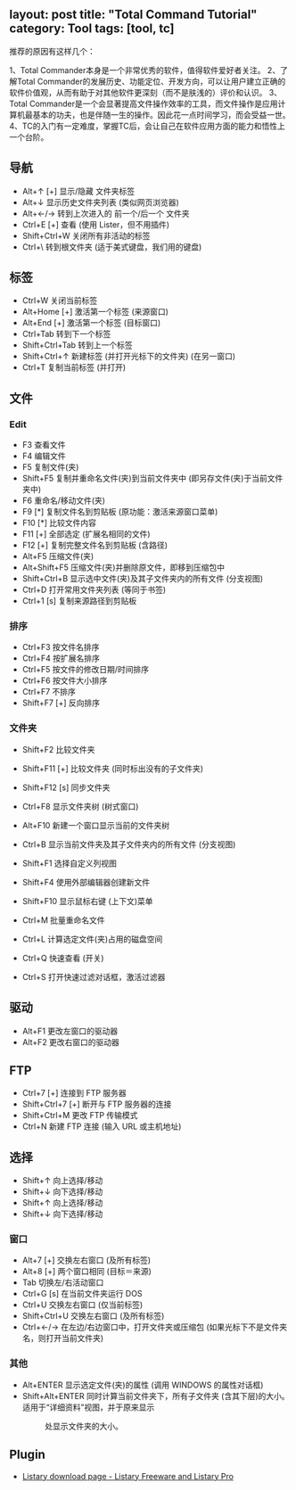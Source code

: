 layout: post
title: "Total Command Tutorial"
category: Tool
tags: [tool, tc]
---

推荐的原因有这样几个：

1、Total Commander本身是一个非常优秀的软件，值得软件爱好者关注。
2、了解Total Commander的发展历史、功能定位、开发方向，可以让用户建立正确的软件价值观，从而有助于对其他软件更深刻（而不是肤浅的）评价和认识。
3、Total Commander是一个会显著提高文件操作效率的工具，而文件操作是应用计算机最基本的功夫，也是伴随一生的操作。因此花一点时间学习，而会受益一世。
4、TC的入门有一定难度，掌握TC后，会让自己在软件应用方面的能力和悟性上一个台阶。

<!-- more -->

## 导航

- Alt+↑ [+]   显示/隐藏  文件夹标签
- Alt+↓       显示历史文件夹列表 (类似网页浏览器)
- Alt+←/→ 转到上次进入的 前一个/后一个 文件夹
- Ctrl+E [+]  查看 (使用 Lister，但不用插件)
- Shift+Ctrl+W    关闭所有非活动的标签
- Ctrl+\      转到根文件夹 (适于美式键盘，我们用的键盘)

## 标签

- Ctrl+W      关闭当前标签
- Alt+Home [+]    激活第一个标签 (来源窗口)
- Alt+End [+] 激活第一个标签 (目标窗口)
- Ctrl+Tab    转到下一个标签
- Shift+Ctrl+Tab  转到上一个标签
- Shift+Ctrl+↑    新建标签 (并打开光标下的文件夹) (在另一窗口)
- Ctrl+T      复制当前标签 (并打开)


## 文件

### Edit

- F3      查看文件
- F4      编辑文件
- F5      复制文件(夹)
- Shift+F5    复制并重命名文件(夹)到当前文件夹中 (即另存文件(夹)于当前文件夹中)
- F6      重命名/移动文件(夹)
- F9 [*]      复制文件名到剪贴板 (原功能：激活来源窗口菜单)
- F10 [*]     比较文件内容
- F11 [+]     全部选定 (扩展名相同的文件)
- F12 [+]     复制完整文件名到剪贴板 (含路径)
- Alt+F5      压缩文件(夹)
- Alt+Shift+F5    压缩文件(夹)并删除原文件，即移到压缩包中
- Shift+Ctrl+B    显示选中文件(夹)及其子文件夹内的所有文件 (分支视图)
- Ctrl+D      打开常用文件夹列表 (等同于书签)
- Ctrl+1 [s]  复制来源路径到剪贴板

### 排序

- Ctrl+F3     按文件名排序
- Ctrl+F4     按扩展名排序
- Ctrl+F5     按文件的修改日期/时间排序
- Ctrl+F6     按文件大小排序
- Ctrl+F7     不排序
- Shift+F7 [+]    反向排序

### 文件夹

- Shift+F2    比较文件夹
- Shift+F11 [+]   比较文件夹 (同时标出没有的子文件夹)
- Shift+F12 [s]   同步文件夹

- Ctrl+F8     显示文件夹树 (树式窗口)
- Alt+F10     新建一个窗口显示当前的文件夹树
- Ctrl+B      显示当前文件夹及其子文件夹内的所有文件 (分支视图)

- Shift+F1    选择自定义列视图
- Shift+F4    使用外部编辑器创建新文件
- Shift+F10   显示鼠标右键 (上下文)菜单
- Ctrl+M      批量重命名文件
- Ctrl+L      计算选定文件(夹)占用的磁盘空间
- Ctrl+Q      快速查看 (开关)
- Ctrl+S      打开快速过滤对话框，激活过滤器

## 驱动

- Alt+F1      更改左窗口的驱动器
- Alt+F2      更改右窗口的驱动器

## FTP

- Ctrl+7 [+]  连接到 FTP 服务器
- Shift+Ctrl+7 [+]    断开与 FTP 服务器的连接
- Shift+Ctrl+M    更改 FTP 传输模式
- Ctrl+N      新建 FTP 连接 (输入 URL 或主机地址)

## 选择

- Shift+↑ 向上选择/移动
- Shift+↓ 向下选择/移动
- Shift+↑ 向上选择/移动
- Shift+↓ 向下选择/移动

### 窗口

- Alt+7 [+]   交换左右窗口 (及所有标签)
- Alt+8 [+]   两个窗口相同 (目标＝来源)
- Tab     切换左/右活动窗口
- Ctrl+G [s]  在当前文件夹运行 DOS
- Ctrl+U      交换左右窗口 (仅当前标签)
- Shift+Ctrl+U    交换左右窗口 (及所有标签)
- Ctrl+←/→    在左边/右边窗口中，打开文件夹或压缩包 (如果光标下不是文件夹名，则打开当前文件夹)



### 其他

- Alt+ENTER   显示选定文件(夹)的属性 (调用 WINDOWS 的属性对话框)
- Shift+Alt+ENTER 同时计算当前文件夹下，所有子文件夹 (含其下层)的大小。适用于“详细资料”视图，并于原来显示 <DIR> 处显示文件夹的大小。

## Plugin

- [Listary download page - Listary Freeware and Listary Pro](http://www.listary.com/download)
